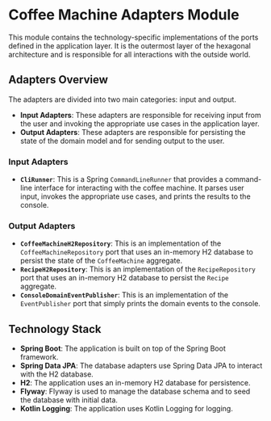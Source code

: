 # Coffee Machine Adapters Module

This module contains the technology-specific implementations of the ports defined in the application layer. It is the outermost layer of the hexagonal architecture and is responsible for all interactions with the outside world.

## Adapters Overview

The adapters are divided into two main categories: input and output.

*   **Input Adapters**: These adapters are responsible for receiving input from the user and invoking the appropriate use cases in the application layer.
*   **Output Adapters**: These adapters are responsible for persisting the state of the domain model and for sending output to the user.

### Input Adapters

*   **`CliRunner`**: This is a Spring `CommandLineRunner` that provides a command-line interface for interacting with the coffee machine. It parses user input, invokes the appropriate use cases, and prints the results to the console.

### Output Adapters

*   **`CoffeeMachineH2Repository`**: This is an implementation of the `CoffeeMachineRepository` port that uses an in-memory H2 database to persist the state of the `CoffeeMachine` aggregate.
*   **`RecipeH2Repository`**: This is an implementation of the `RecipeRepository` port that uses an in-memory H2 database to persist the `Recipe` aggregate.
*   **`ConsoleDomainEventPublisher`**: This is an implementation of the `EventPublisher` port that simply prints the domain events to the console.

## Technology Stack

*   **Spring Boot**: The application is built on top of the Spring Boot framework.
*   **Spring Data JPA**: The database adapters use Spring Data JPA to interact with the H2 database.
*   **H2**: The application uses an in-memory H2 database for persistence.
*   **Flyway**: Flyway is used to manage the database schema and to seed the database with initial data.
*   **Kotlin Logging**: The application uses Kotlin Logging for logging.

